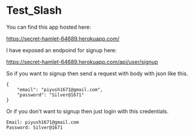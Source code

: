 # Test_Slash

You can find this app hosted here:

https://secret-hamlet-64689.herokuapp.com/


I have exposed an endpoind for signup here:

https://secret-hamlet-64689.herokuapp.com/api/user/signup

So if you want to signup then send a request with body with json like this.

```
{
    "email": "piyush1671@gmail.com",
    "password": "Silver@1671"
}
```

Or if you don't want to signup then just login with this credentials.

```
Email: piyush1671@gmail.com
Password: Silver@1671
```
